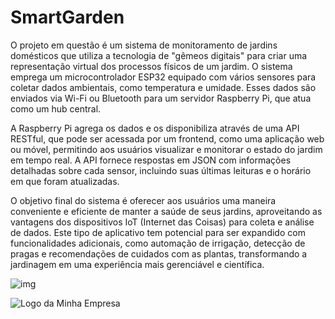 # SmartGarden

O projeto em questão é um sistema de monitoramento de jardins domésticos que utiliza a tecnologia de "gêmeos digitais" para criar uma representação virtual dos processos físicos de um jardim. O sistema emprega um microcontrolador ESP32 equipado com vários sensores para coletar dados ambientais, como temperatura e umidade. Esses dados são enviados via Wi-Fi ou Bluetooth para um servidor Raspberry Pi, que atua como um hub central.

A Raspberry Pi agrega os dados e os disponibiliza através de uma API RESTful, que pode ser acessada por um frontend, como uma aplicação web ou móvel, permitindo aos usuários visualizar e monitorar o estado do jardim em tempo real. A API fornece respostas em JSON com informações detalhadas sobre cada sensor, incluindo suas últimas leituras e o horário em que foram atualizadas.

O objetivo final do sistema é oferecer aos usuários uma maneira conveniente e eficiente de manter a saúde de seus jardins, aproveitando as vantagens dos dispositivos IoT (Internet das Coisas) para coleta e análise de dados. Este tipo de aplicativo tem potencial para ser expandido com funcionalidades adicionais, como automação de irrigação, detecção de pragas e recomendações de cuidados com as plantas, transformando a jardinagem em uma experiência mais gerenciável e científica.

![img](https://github.com/Markoro-Original/SmartGarden/assets/80073676/9dcf16bb-6058-4a5e-991f-ef7e5543460c)

<img src="https://github.com/Markoro-Original/SmartGarden/assets/80073676/9dcf16bb-6058-4a5e-991f-ef7e5543460c.png" alt="Logo da Minha Empresa">
